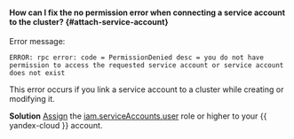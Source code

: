 #### How can I fix the no permission error when connecting a service account to the cluster? {#attach-service-account}

Error message:

```text
ERROR: rpc error: code = PermissionDenied desc = you do not have permission to access the requested service account or service account does not exist
```

This error occurs if you link a service account to a cluster while creating or modifying it.

**Solution**
[Assign](../iam/operations/roles/grant.md) the [iam.serviceAccounts.user](../iam/security/index.md#iam-serviceAccounts-user) role or higher to your {{ yandex-cloud }} account.
